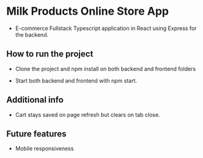 # Milk Products Online Store App
* E-commerce Fullstack Typescript application in React using Express for the backend.

## How to run the project

* Clone the project and npm install on both backend and frontend folders

* Start both backend and frontend with npm start.

## Additional info

* Cart stays saved on page refresh but clears on tab close.

## Future features

* Mobile responsiveness
